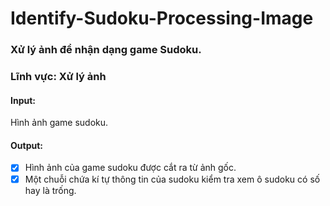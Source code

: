 # Identify-Sudoku-Processing-Image
### Xử lý ảnh để nhận dạng game Sudoku.
### Lĩnh vực: Xử lý ảnh
#### Input: 
Hình ảnh game sudoku.
#### Output:
- [X] Hình ảnh của game sudoku được cắt ra từ ảnh gốc.
- [X] Một chuỗi chứa kí tự thông tin của sudoku kiểm tra xem ô sudoku có số hay là trống. 
